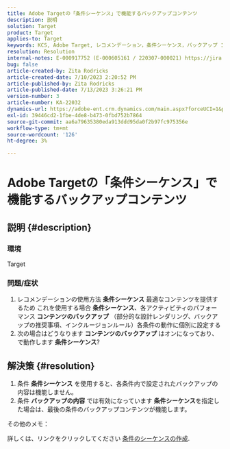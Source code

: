 ```yaml
---
title: Adobe Targetの「条件シーケンス」で機能するバックアップコンテンツ
description: 説明
solution: Target
product: Target
applies-to: Target
keywords: KCS, Adobe Target, レコメンデーション，条件シーケンス，バックアップ コンテンツ
resolution: Resolution
internal-notes: E-000917752 (E-000605161 / 220307-000021) https://jira.corp.adobe.com/browse/RECS-5221 https://jira.corp.adobe.com/browse/RECS-5395
bug: false
article-created-by: Zita Rodricks
article-created-date: 7/10/2023 2:20:52 PM
article-published-by: Zita Rodricks
article-published-date: 7/13/2023 3:26:21 PM
version-number: 3
article-number: KA-22032
dynamics-url: https://adobe-ent.crm.dynamics.com/main.aspx?forceUCI=1&pagetype=entityrecord&etn=knowledgearticle&id=39d227f4-2c1f-ee11-9cbe-6045bd006c82
exl-id: 39446cd2-1fbe-4de8-b473-0fbd752b7864
source-git-commit: aa6a79635380eda913ddd95da0f2b97fc975356e
workflow-type: tm+mt
source-wordcount: '126'
ht-degree: 3%

---
```


# Adobe Targetの「条件シーケンス」で機能するバックアップコンテンツ

## 説明 {#description}


### 環境

Target

### 問題/症状

1. レコメンデーションの使用方法 <b>条件シーケンス</b> 最適なコンテンツを提供するため これを使用する場合 <b>条件シーケンス</b>、各アクティビティのパフォーマンス <b>コンテンツのバックアップ</b> （部分的な設計レンダリング、バックアップの推奨事項、インクルージョンルール）各条件の動作に個別に設定する
2. 次の場合はどうなります <b>コンテンツのバックアップ</b> はオンになっており、で動作します <b>条件シーケンス</b>?



## 解決策 {#resolution}


1. 条件 <b>条件シーケンス</b> を使用すると、各条件内で設定されたバックアップの内容は機能しません。
2. 条件 <b>バックアップの内容</b> では有効になっています <b>条件シーケンス</b>を指定した場合は、最後の条件のバックアップコンテンツが機能します。


その他のメモ：

詳しくは、リンクをクリックしてください [条件のシーケンスの作成](https://experienceleague.adobe.com/docs/target/using/recommendations/criteria/create-criteria-sequence.html).
